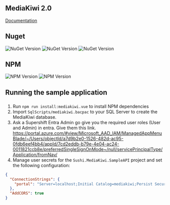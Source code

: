 ## MediaKiwi 2.0

[Documentation](https://special-adventure-vyweypo.pages.github.io/)

## Nuget

![NuGet Version](https://img.shields.io/nuget/vpre/Sushi.MediaKiwi.DAL?label=Sushi.MediaKiwi.DAL&link=https%3A%2F%2Fwww.nuget.org%2Fpackages%2FSushi.MediaKiwi.DAL)
![NuGet Version](https://img.shields.io/nuget/vpre/Sushi.MediaKiwi.Services?label=Sushi.MediaKiwi.Services&link=https%3A%2F%2Fwww.nuget.org%2Fpackages%2FSushi.MediaKiwi.Services)
![NuGet Version](https://img.shields.io/nuget/vpre/Sushi.MediaKiwi.WebAPI?label=Sushi.MediaKiwi.WebAPI&link=https%3A%2F%2Fwww.nuget.org%2Fpackages%2FSushi.MediaKiwi.WebAPI)

## NPM

![NPM Version](https://img.shields.io/npm/v/%40supershift%2Fmediakiwi-vue?link=https%3A%2F%2Fwww.npmjs.com%2Fpackage%2F%40supershift%2Fmediakiwi-vue&label=@supershift/mediakiwi-vue)
![NPM Version](https://img.shields.io/npm/v/%40supershift%2Fmediakiwi-azure-function?label=%40supershift%2Fmediakiwi-azure-function&link=https%3A%2F%2Fwww.npmjs.com%2Fpackage%2F%40supershift%2Fmediakiwi)

## Running the sample application

###

1. Run `npm run install:mediakiwi.vue` to install NPM dependencies
1. Import `SqlScripts/mediakiwi.bacpac` to your SQL Server to create the MediaKiwi database.
1. Ask a Supershift Entra Admin go give you the required user roles (User and Admin) in entra. Give them this link.
   https://portal.azure.com/#view/Microsoft_AAD_IAM/ManagedAppMenuBlade/~/Users/objectId/a7d9b2e0-1526-482d-ac95-0fdb6eef4bb4/appId/7cd2eddb-b79e-4e04-ac24-0011821ccb8e/preferredSingleSignOnMode~/null/servicePrincipalType/Application/fromNav/
1. Manage user secrets for the `Sushi.MediaKiwi.SampleAPI` project and set the following configuration:

```json
{
  "ConnectionStrings": {
    "portal": "Server=localhost;Initial Catalog=mediakiwi;Persist Security Info=False;Integrated Security=SSPI;MultipleActiveResultSets=False;Encrypt=True;TrustServerCertificate=True;Connection Timeout=30;"
  },
  "AddCORS": true
}
```
